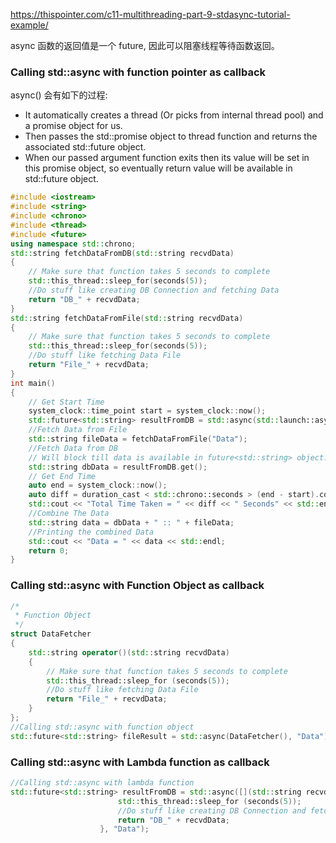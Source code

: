 https://thispointer.com/c11-multithreading-part-9-stdasync-tutorial-example/

async 函数的返回值是一个 future, 因此可以阻塞线程等待函数返回。

### Calling std::async with function pointer as callback

async() 会有如下的过程:
- It automatically creates a thread (Or picks from internal thread pool) and a promise object for us.
- Then passes the std::promise object to thread function and returns the associated std::future object.
- When our passed argument function exits then its value will be set in this promise object, so eventually return value will be available in std::future object.

```cpp
#include <iostream>
#include <string>
#include <chrono>
#include <thread>
#include <future>
using namespace std::chrono;
std::string fetchDataFromDB(std::string recvdData)
{
    // Make sure that function takes 5 seconds to complete
    std::this_thread::sleep_for(seconds(5));
    //Do stuff like creating DB Connection and fetching Data
    return "DB_" + recvdData;
}
std::string fetchDataFromFile(std::string recvdData)
{
    // Make sure that function takes 5 seconds to complete
    std::this_thread::sleep_for(seconds(5));
    //Do stuff like fetching Data File
    return "File_" + recvdData;
}
int main()
{
    // Get Start Time
    system_clock::time_point start = system_clock::now();
    std::future<std::string> resultFromDB = std::async(std::launch::async, fetchDataFromDB, "Data");
    //Fetch Data from File
    std::string fileData = fetchDataFromFile("Data");
    //Fetch Data from DB
    // Will block till data is available in future<std::string> object.
    std::string dbData = resultFromDB.get();
    // Get End Time
    auto end = system_clock::now();
    auto diff = duration_cast < std::chrono::seconds > (end - start).count();
    std::cout << "Total Time Taken = " << diff << " Seconds" << std::endl;
    //Combine The Data
    std::string data = dbData + " :: " + fileData;
    //Printing the combined Data
    std::cout << "Data = " << data << std::endl;
    return 0;
}
```

### Calling std::async with Function Object as callback

```cpp
/*
 * Function Object
 */
struct DataFetcher
{
    std::string operator()(std::string recvdData)
    {
        // Make sure that function takes 5 seconds to complete
        std::this_thread::sleep_for (seconds(5));
        //Do stuff like fetching Data File
        return "File_" + recvdData;
    }
};
//Calling std::async with function object
std::future<std::string> fileResult = std::async(DataFetcher(), "Data");
```

### Calling std::async with Lambda function as callback

```cpp
//Calling std::async with lambda function
std::future<std::string> resultFromDB = std::async([](std::string recvdData){
                        std::this_thread::sleep_for (seconds(5));
                        //Do stuff like creating DB Connection and fetching Data
                        return "DB_" + recvdData;
                    }, "Data");
```